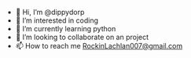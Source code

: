 - 👋 Hi, I’m @dippydorp
- 👀 I’m interested in coding
- 🌱 I’m currently learning python
- 💞️ I’m looking to collaborate on an project
- 📫 How to reach me RockinLachlan007@gmail.com

<!---
dippydorp/dippydorp is a ✨ special ✨ repository because its `README.md` (this file) appears on your GitHub profile.
You can click the Preview link to take a look at your changes.
--->
